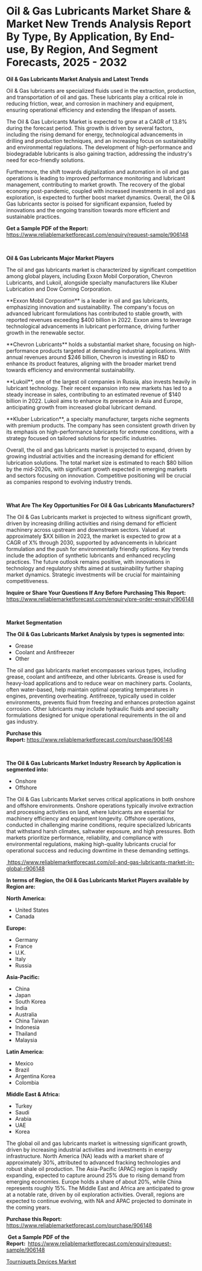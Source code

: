 <p><h1>Oil & Gas Lubricants Market Share & Market New Trends Analysis Report By Type, By Application, By End-use, By Region, And Segment Forecasts, 2025 - 2032</h1></p><p><strong>Oil & Gas Lubricants Market Analysis and Latest Trends</strong></p>
<p><p>Oil & Gas lubricants are specialized fluids used in the extraction, production, and transportation of oil and gas. These lubricants play a critical role in reducing friction, wear, and corrosion in machinery and equipment, ensuring operational efficiency and extending the lifespan of assets.</p><p>The Oil & Gas Lubricants Market is expected to grow at a CAGR of 13.8% during the forecast period. This growth is driven by several factors, including the rising demand for energy, technological advancements in drilling and production techniques, and an increasing focus on sustainability and environmental regulations. The development of high-performance and biodegradable lubricants is also gaining traction, addressing the industry's need for eco-friendly solutions.</p><p>Furthermore, the shift towards digitalization and automation in oil and gas operations is leading to improved performance monitoring and lubricant management, contributing to market growth. The recovery of the global economy post-pandemic, coupled with increased investments in oil and gas exploration, is expected to further boost market dynamics. Overall, the Oil & Gas lubricants sector is poised for significant expansion, fueled by innovations and the ongoing transition towards more efficient and sustainable practices.</p></p>
<p><strong>Get a Sample PDF of the Report:&nbsp;</strong> <a href="https://www.reliablemarketforecast.com/enquiry/request-sample/906148?utm_campaign=2949&utm_medium=2&utm_source=Github&utm_content=ia&utm_term=21032025&utm_id=oil-gas-lubricants">https://www.reliablemarketforecast.com/enquiry/request-sample/906148</a></p>
<p>&nbsp;</p>
<p><strong>Oil & Gas Lubricants Major Market Players</strong></p>
<p><p>The oil and gas lubricants market is characterized by significant competition among global players, including Exxon Mobil Corporation, Chevron Lubricants, and Lukoil, alongside specialty manufacturers like Kluber Lubrication and Dow Corning Corporation.</p><p>**Exxon Mobil Corporation** is a leader in oil and gas lubricants, emphasizing innovation and sustainability. The company's focus on advanced lubricant formulations has contributed to stable growth, with reported revenues exceeding $400 billion in 2022. Exxon aims to leverage technological advancements in lubricant performance, driving further growth in the renewable sector.</p><p>**Chevron Lubricants** holds a substantial market share, focusing on high-performance products targeted at demanding industrial applications. With annual revenues around $246 billion, Chevron is investing in R&D to enhance its product features, aligning with the broader market trend towards efficiency and environmental sustainability.</p><p>**Lukoil**, one of the largest oil companies in Russia, also invests heavily in lubricant technology. Their recent expansion into new markets has led to a steady increase in sales, contributing to an estimated revenue of $140 billion in 2022. Lukoil aims to enhance its presence in Asia and Europe, anticipating growth from increased global lubricant demand.</p><p>**Kluber Lubrication**, a specialty manufacturer, targets niche segments with premium products. The company has seen consistent growth driven by its emphasis on high-performance lubricants for extreme conditions, with a strategy focused on tailored solutions for specific industries.</p><p>Overall, the oil and gas lubricants market is projected to expand, driven by growing industrial activities and the increasing demand for efficient lubrication solutions. The total market size is estimated to reach $80 billion by the mid-2020s, with significant growth expected in emerging markets and sectors focusing on innovation. Competitive positioning will be crucial as companies respond to evolving industry trends.</p></p>
<p>&nbsp;</p>
<p><strong>What Are The Key Opportunities For Oil & Gas Lubricants Manufacturers?</strong></p>
<p><p>The Oil & Gas Lubricants market is projected to witness significant growth, driven by increasing drilling activities and rising demand for efficient machinery across upstream and downstream sectors. Valued at approximately $XX billion in 2023, the market is expected to grow at a CAGR of X% through 2030, supported by advancements in lubricant formulation and the push for environmentally friendly options. Key trends include the adoption of synthetic lubricants and enhanced recycling practices. The future outlook remains positive, with innovations in technology and regulatory shifts aimed at sustainability further shaping market dynamics. Strategic investments will be crucial for maintaining competitiveness.</p></p>
<p><strong>Inquire or Share Your Questions If Any Before Purchasing This Report:</strong> <a href="https://www.reliablemarketforecast.com/enquiry/pre-order-enquiry/906148?utm_campaign=2949&utm_medium=2&utm_source=Github&utm_content=ia&utm_term=21032025&utm_id=oil-gas-lubricants">https://www.reliablemarketforecast.com/enquiry/pre-order-enquiry/906148</a></p>
<p>&nbsp;</p>
<p><strong>Market Segmentation</strong></p>
<p><strong>The Oil & Gas Lubricants Market Analysis by types is segmented into:</strong></p>
<p><ul><li>Grease</li><li>Coolant and Antifreezer</li><li>Other</li></ul></p>
<p><p>The oil and gas lubricants market encompasses various types, including grease, coolant and antifreeze, and other lubricants. Grease is used for heavy-load applications and to reduce wear on machinery parts. Coolants, often water-based, help maintain optimal operating temperatures in engines, preventing overheating. Antifreeze, typically used in colder environments, prevents fluid from freezing and enhances protection against corrosion. Other lubricants may include hydraulic fluids and specialty formulations designed for unique operational requirements in the oil and gas industry.</p></p>
<p><strong>Purchase this Report:&nbsp;</strong><a href="https://www.reliablemarketforecast.com/purchase/906148?utm_campaign=2949&utm_medium=2&utm_source=Github&utm_content=ia&utm_term=21032025&utm_id=oil-gas-lubricants">https://www.reliablemarketforecast.com/purchase/906148</a></p>
<p>&nbsp;</p>
<p><strong>The Oil & Gas Lubricants Market Industry Research by Application is segmented into:</strong></p>
<p><ul><li>Onshore</li><li>Offshore</li></ul></p>
<p><p>The Oil & Gas Lubricants Market serves critical applications in both onshore and offshore environments. Onshore operations typically involve extraction and processing activities on land, where lubricants are essential for machinery efficiency and equipment longevity. Offshore operations, conducted in challenging marine conditions, require specialized lubricants that withstand harsh climates, saltwater exposure, and high pressures. Both markets prioritize performance, reliability, and compliance with environmental regulations, making high-quality lubricants crucial for operational success and reducing downtime in these demanding settings.</p></p>
<p><a href="https://www.reliablemarketforecast.com/oil-and-gas-lubricants-market-in-global-r906148?utm_campaign=2949&utm_medium=2&utm_source=Github&utm_content=ia&utm_term=21032025&utm_id=oil-gas-lubricants">&nbsp;https://www.reliablemarketforecast.com/oil-and-gas-lubricants-market-in-global-r906148</a></p>
<p><strong>In terms of Region, the Oil & Gas Lubricants Market Players available by Region are:</strong></p>
<p>
    <p> <strong> North America: </strong>
        <ul>
            <li>United States</li>
            <li>Canada</li>
        </ul>
        </p> 
    <p> <strong> Europe: </strong>
        <ul>
            <li>Germany</li>
            <li>France</li>
            <li>U.K.</li>
            <li>Italy</li>
            <li>Russia</li>
        </ul>
        </p> 
    <p> <strong> Asia-Pacific: </strong>
        <ul>
            <li>China</li>
            <li>Japan</li>
            <li>South Korea</li>
            <li>India</li>
            <li>Australia</li>
            <li>China Taiwan</li>
            <li>Indonesia</li>
            <li>Thailand</li>
            <li>Malaysia</li>
        </ul>
        </p> 
    <p> <strong> Latin America: </strong>
        <ul>
            <li>Mexico</li>
            <li>Brazil</li>
            <li>Argentina Korea</li>
            <li>Colombia</li>
        </ul>
        </p> 
    <p> <strong> Middle East & Africa: </strong>
        <ul>
            <li>Turkey</li>
            <li>Saudi</li>
            <li>Arabia</li>
            <li>UAE</li>
            <li>Korea</li>
        </ul>
    </p>
    </p>
<p><p>The global oil and gas lubricants market is witnessing significant growth, driven by increasing industrial activities and investments in energy infrastructure. North America (NA) leads with a market share of approximately 30%, attributed to advanced fracking technologies and robust shale oil production. The Asia-Pacific (APAC) region is rapidly expanding, expected to capture around 25% due to rising demand from emerging economies. Europe holds a share of about 20%, while China represents roughly 15%. The Middle East and Africa are anticipated to grow at a notable rate, driven by oil exploration activities. Overall, regions are expected to continue evolving, with NA and APAC projected to dominate in the coming years.</p></p>
<p><strong>Purchase this Report: </strong><a href="https://www.reliablemarketforecast.com/purchase/906148?utm_campaign=2949&utm_medium=2&utm_source=Github&utm_content=ia&utm_term=21032025&utm_id=oil-gas-lubricants">https://www.reliablemarketforecast.com/purchase/906148</a></p>
<p>&nbsp;<strong>Get a Sample PDF of the Report:&nbsp;&nbsp;</strong><a href="https://www.reliablemarketforecast.com/enquiry/request-sample/906148?utm_campaign=2949&utm_medium=2&utm_source=Github&utm_content=ia&utm_term=21032025&utm_id=oil-gas-lubricants">https://www.reliablemarketforecast.com/enquiry/request-sample/906148</a></p>
<p><strong></strong></p>
<p><p><a href="https://github.com/sefathlehki/Market-Research-Report-List-1/blob/main/tourniquets-devices-market.md?utm_campaign=2949&utm_medium=2&utm_source=Github&utm_content=ia&utm_term=21032025&utm_id=oil-gas-lubricants">Tourniquets Devices Market</a></p></p>